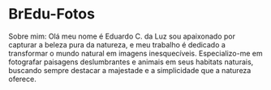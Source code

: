 # BrEdu-Fotos
Sobre mim: Olá meu nome é Eduardo C. da Luz sou apaixonado por capturar a beleza pura da natureza, e meu trabalho é dedicado a transformar o mundo natural em imagens inesquecíveis. Especializo-me em fotografar paisagens deslumbrantes e animais em seus habitats naturais, buscando sempre destacar a majestade e a simplicidade que a natureza oferece.
